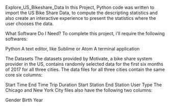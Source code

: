 Explore_US_Bikeshare_Data
In this Project, Python code was written to import the US Bike Share Data, to compute the descripting statistics and also create an interactive experience to present the statistics where the user chooses the data.


What Software Do I Need?
To complete this project, i'll require the following softwares:

Python
A text editor, like Sublime or Atom
A terminal application

The Datasets
The datasets provided by Motivate, a bike share system provider in the US, contains randomly selected data for the first six months of 2017 for all three cities. The data files for all three cities contain the same core six columns:

Start Time
End Time
Trip Duration
Start Station
End Station
User Type
The Chicago and New York City files also have the following two columns:

Gender
Birth Year